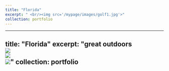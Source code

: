 ```yaml
---
title: "Florida"
excerpt: " <br/><img src='/mypage/images/golf1.jpg'>"
collection: portfolio
---
```


---
title: "Florida"
excerpt: "great outdoors <br/>
<img src='/mypage/images/golf1.jpg'><br/>
<img src='/mypage/images/fl2.jpg'><br/>
<img src='/mypage/images/golf3.jpg'>"
collection: portfolio
---
